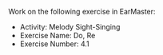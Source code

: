 Work on the following exercise in EarMaster:
- Activity: Melody Sight-Singing
- Exercise Name: Do, Re
- Exercise Number: 4.1
